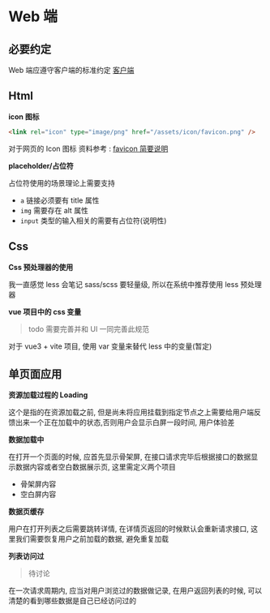# Web 端

## 必要约定

Web 端应遵守客户端的标准约定 [客户端](./client.md)

## Html

**icon 图标**

```html
<link rel="icon" type="image/png" href="/assets/icon/favicon.png" />
```

对于网页的 Icon 图标 资料参考 : [favicon 简要说明](https://wulicode.com/lang/web/core/favicon.html)

**placeholder/占位符**

占位符使用的场景理论上需要支持

-   `a` 链接必须要有 title 属性
-   `img` 需要存在 alt 属性
-   `input` 类型的输入相关的需要有占位符(说明性)

## Css

**Css 预处理器的使用**

我一直感觉 less 会笔记 sass/scss 要轻量级, 所以在系统中推荐使用 less 预处理器

**vue 项目中的 css 变量**

> todo 需要完善并和 UI 一同完善此规范

对于 vue3 + vite 项目, 使用 var 变量来替代 less 中的变量(暂定)

## 单页面应用

**资源加载过程的 Loading**

这个是指的在资源加载之前, 但是尚未将应用挂载到指定节点之上需要给用户端反馈出来一个正在加载中的状态,否则用户会显示白屏一段时间, 用户体验差

**数据加载中**

在打开一个页面的时候, 应首先显示骨架屏, 在接口请求完毕后根据接口的数据显示数据内容或者空白数据展示页, 这里需定义两个项目

-   骨架屏内容
-   空白屏内容

**数据页缓存**

用户在打开列表之后需要跳转详情, 在详情页返回的时候默认会重新请求接口, 这里我们需要恢复用户之前加载的数据, 避免重复加载

**列表访问过**

> 待讨论

在一次请求周期内, 应当对用户浏览过的数据做记录, 在用户返回列表的时候, 可以清楚的看到哪些数据是自己已经访问过的
